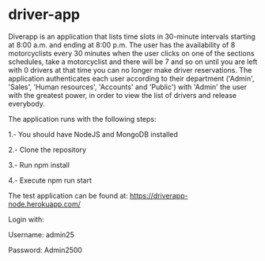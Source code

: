 # driver-app
Diverapp is an application that lists time slots in 30-minute intervals starting at 8:00 a.m. and ending at 8:00 p.m. The user has the availability of 8 motorcyclists every 30 minutes when the user clicks on one of the sections
schedules, take a motorcyclist and there will be 7 and so on until you are left with 0 drivers at that time you can no longer make driver reservations. The application authenticates each user according to their department ('Admin', 'Sales', 'Human resources', 'Accounts' and 'Public') with 'Admin' the user with the greatest power, in order to view the list of drivers and release everybody.

The application runs with the following steps:

1.- You should have NodeJS and MongoDB installed

2.- Clone the repository

3.- Run npm install

4.- Execute npm run start

The test application can be found at: https://driverapp-node.herokuapp.com/

Login with:

Username: admin25

Password: Admin2500
